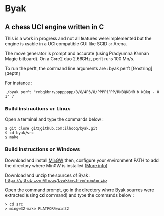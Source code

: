 # Byak

## A chess UCI engine written in C

This is a work in progress and not all features were implemented but the engine is usable in a UCI compatible GUI like SCID or Arena.

The move generator is prompt and accurate (using Pradyumna Kannan Magic bitboard). On a Core2 duo 2.66GHz, perft runs 100 Mn/s.

To run the perft, the command line arguments are : byak perft \[fenstring\] \[depth\]

For instance :

```
./byak perft "rnbqkbnr/pppppppp/8/8/4P3/8/PPPP1PPP/RNBQKBNR b KQkq - 0 1" 7
```

### Build instructions on Linux

Open a terminal and type the commands below :
```
$ git clone git@github.com:ilhooq/byak.git
$ cd byak/src
$ make
```

### Build instructions on Windows

Download and install [MinGW](http://www.mingw.org/) then, configure your environment PATH to add the directory where MinGW is installed ([More info](http://www.mingw.org/wiki/Getting_Started))

Download and unzip the sources of Byak : https://github.com/ilhooq/byak/archive/master.zip

Open the command prompt, go in the directory where Byak sources were extracted (using **cd** command) and type the commands below :

```
> cd src
> mingw32-make PLATFORM=win32
```


